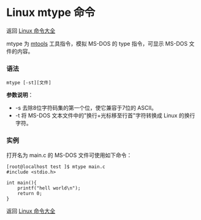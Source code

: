 # Linux mtype 命令

返回 [Linux 命令大全](https://ahuang007.github.com/Linux-Command)

mtype 为 [mtools](https://github.com/ahuang007/Linux-Command/blob/master/mtools.md) 工具指令，模拟 MS-DOS 的 type 指令，可显示 MS-DOS 文件的内容。

### 语法

```
mtype [-st][文件]
```

**参数说明**：

- -s 去除8位字符码集的第一个位，使它兼容于7位的 ASCII。
- -t 将 MS-DOS 文本文件中的"换行+光标移至行首"字符转换成 Linux 的换行字符。

### 实例

打开名为 main.c 的 MS-DOS 文件可使用如下命令：

```
[root@localhost test ]$ mtype main.c 
#include <stdio.h>

int main(){
    printf("hell world\n");
    return 0;
}

```

返回 [Linux 命令大全](https://ahuang007.github.com/Linux-Command)